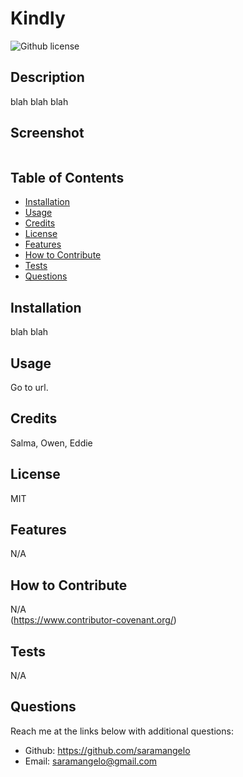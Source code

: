 # Kindly 
![Github license](https://img.shields.io/static/v1?label=License&message=MIT&color=brightgreen)

## Description 
blah blah blah

## Screenshot
![]()
  
## Table of Contents
    
- [Installation](#installation)
- [Usage](#usage)
- [Credits](#credits)
- [License](#license)
- [Features](#features)
- [How to Contribute](#how-to-contribute)
- [Tests](#tests)
- [Questions](#questions)
  
## Installation
blah blah
  
  
## Usage
Go to url.
   
  
## Credits
Salma, Owen, Eddie
  
  
## License
MIT


## Features
N/A


## How to Contribute
N/A  
(https://www.contributor-covenant.org/)
  

## Tests
N/A


## Questions
Reach me at the links below with additional questions:
- Github: https://github.com/saramangelo
- Email: saramangelo@gmail.com
